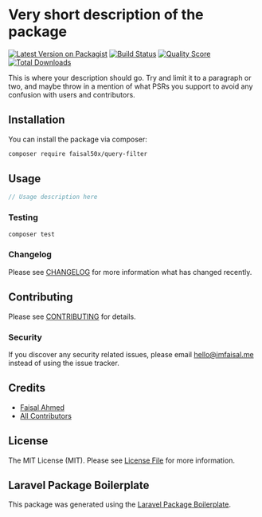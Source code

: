 # Very short description of the package

[![Latest Version on Packagist](https://img.shields.io/packagist/v/faisal50x/query-filter.svg?style=flat-square)](https://packagist.org/packages/faisal50x/query-filter)
[![Build Status](https://img.shields.io/travis/faisal50x/query-filter/master.svg?style=flat-square)](https://travis-ci.org/faisal50x/query-filter)
[![Quality Score](https://img.shields.io/scrutinizer/g/faisal50x/query-filter.svg?style=flat-square)](https://scrutinizer-ci.com/g/faisal50x/query-filter)
[![Total Downloads](https://img.shields.io/packagist/dt/faisal50x/query-filter.svg?style=flat-square)](https://packagist.org/packages/faisal50x/query-filter)

This is where your description should go. Try and limit it to a paragraph or two, and maybe throw in a mention of what PSRs you support to avoid any confusion with users and contributors.

## Installation

You can install the package via composer:

```bash
composer require faisal50x/query-filter
```

## Usage

``` php
// Usage description here
```

### Testing

``` bash
composer test
```

### Changelog

Please see [CHANGELOG](CHANGELOG.md) for more information what has changed recently.

## Contributing

Please see [CONTRIBUTING](CONTRIBUTING.md) for details.

### Security

If you discover any security related issues, please email hello@imfaisal.me instead of using the issue tracker.

## Credits

- [Faisal Ahmed](https://github.com/faisal50x)
- [All Contributors](../../contributors)

## License

The MIT License (MIT). Please see [License File](LICENSE.md) for more information.

## Laravel Package Boilerplate

This package was generated using the [Laravel Package Boilerplate](https://laravelpackageboilerplate.com).